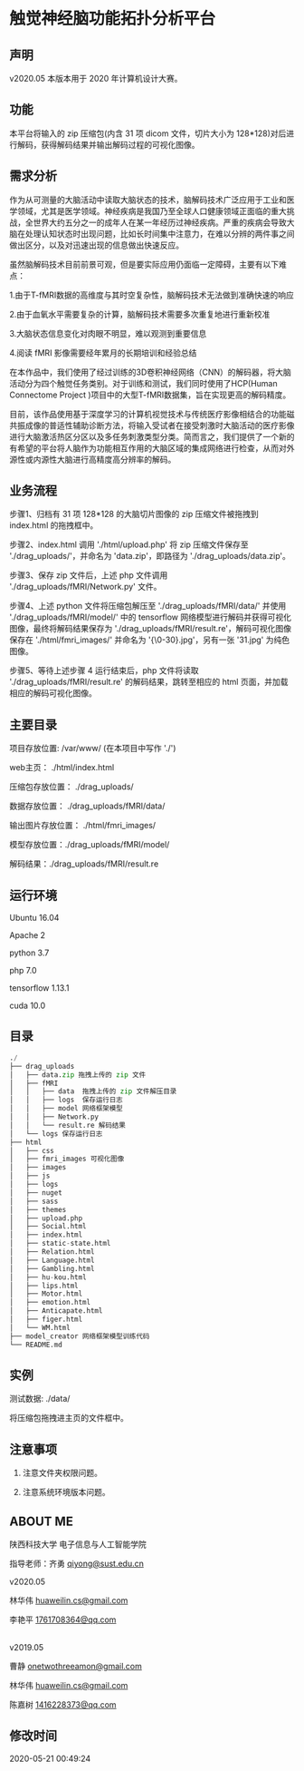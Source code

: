 # 触觉神经脑功能拓扑分析平台
## 声明
v2020.05 本版本用于 2020 年计算机设计大赛。

## 功能
本平台将输入的 zip 压缩包(内含 31 项 dicom 文件，切片大小为 128\*128)对后进行解码，获得解码结果并输出解码过程的可视化图像。

## 需求分析
作为从可测量的大脑活动中读取大脑状态的技术，脑解码技术广泛应用于工业和医学领域，尤其是医学领域。神经疾病是我国乃至全球人口健康领域正面临的重大挑战，全世界大约五分之一的成年人在某一年经历过神经疾病。严重的疾病会导致大脑在处理认知状态时出现问题，比如长时间集中注意力，在难以分辨的两件事之间做出区分，以及对迅速出现的信息做出快速反应。

虽然脑解码技术目前前景可观，但是要实际应用仍面临一定障碍，主要有以下难点：

1.由于T-fMRI数据的高维度与其时空复杂性，脑解码技术无法做到准确快速的响应

2.由于血氧水平需要复杂的计算，脑解码技术需要多次重复地进行重新校准

3.大脑状态信息变化对肉眼不明显，难以观测到重要信息

4.阅读 fMRI 影像需要经年累月的长期培训和经验总结

在本作品中，我们使用了经过训练的3D卷积神经网络（CNN）的解码器，将大脑活动分为四个触觉任务类别。对于训练和测试，我们同时使用了HCP(Human Connectome Project )项目中的大型T-fMRI数据集，旨在实现更高的解码精度。

目前，该作品使用基于深度学习的计算机视觉技术与传统医疗影像相结合的功能磁共振成像的普适性辅助诊断方法，将输入受试者在接受刺激时大脑活动的医疗影像进行大脑激活热区分区以及多任务刺激类型分类。简而言之，我们提供了一个新的有希望的平台将人脑作为功能相互作用的大脑区域的集成网络进行检查，从而对外源性或内源性大脑进行高精度高分辨率的解码。

## 业务流程
步骤1、归档有 31 项 128\*128 的大脑切片图像的 zip 压缩文件被拖拽到 index.html 的拖拽框中。

步骤2、index.html 调用 './html/upload.php' 将 zip 压缩文件保存至 './drag_uploads/'，并命名为 'data.zip'，即路径为 './drag_uploads/data.zip'。

步骤3、保存 zip 文件后，上述 php 文件调用 './drag_uploads/fMRI/Network.py' 文件。

步骤4、上述 python 文件将压缩包解压至 './drag_uploads/fMRI/data/' 并使用 './drag_uploads/fMRI/model/' 中的 tensorflow 网络模型进行解码并获得可视化图像，最终将解码结果保存为 './drag_uploads/fMRI/result.re'，解码可视化图像保存在 './html/fmri_images/' 并命名为 '{\0-30}.jpg'，另有一张 '31.jpg' 为纯色图像。

步骤5、等待上述步骤 4 运行结束后，php 文件将读取 './drag_uploads/fMRI/result.re' 的解码结果，跳转至相应的 html 页面，并加载相应的解码可视化图像。

## 主要目录
项目存放位置: /var/www/ (在本项目中写作 './')

web主页： ./html/index.html 

压缩包存放位置： ./drag_uploads/

数据存放位置： ./drag_uploads/fMRI/data/

输出图片存放位置： ./html/fmri_images/

模型存放位置：./drag_uploads/fMRI/model/

解码结果：./drag_uploads/fMRI/result.re


## 运行环境
Ubuntu 16.04

Apache 2

python 3.7

php 7.0

tensorflow 1.13.1

cuda 10.0


## 目录
```python
./
├── drag_uploads
│   ├── data.zip 拖拽上传的 zip 文件
│   ├── fMRI     
│   │   ├── data  拖拽上传的 zip 文件解压目录
│   │   ├── logs  保存运行日志
│   │   ├── model 网络框架模型
│   │   ├── Network.py 
│   │   └── result.re 解码结果
│   └── logs 保存运行日志
├── html
│   ├── css 
│   ├── fmri_images 可视化图像
│   ├── images
│   ├── js
│   ├── logs
│   ├── nuget
│   ├── sass
│   ├── themes
│   ├── upload.php
│   ├── Social.html
│   ├── index.html
│   ├── static-state.html
│   ├── Relation.html
│   ├── Language.html
│   ├── Gambling.html
│   ├── hu-kou.html
│   ├── lips.html
│   ├── Motor.html
│   ├── emotion.html
│   ├── Anticapate.html
│   ├── figer.html
│   └── WM.html
├── model_creator 网络框架模型训练代码
└── README.md
```

## 实例
测试数据: ./data/

将压缩包拖拽进主页的文件框中。

## 注意事项
1. 注意文件夹权限问题。

2. 注意系统环境版本问题。

## ABOUT ME
陕西科技大学   电子信息与人工智能学院

指导老师：齐勇 qiyong@sust.edu.cn
 
v2020.05

林华伟   huaweilin.cs@gmail.com

李艳平   1761708364@qq.com

<br/>
v2019.05

曹静    onetwothreeamon@gmail.com

林华伟   huaweilin.cs@gmail.com

陈嘉树   1416228373@qq.com

## 修改时间
2020-05-21 00:49:24
